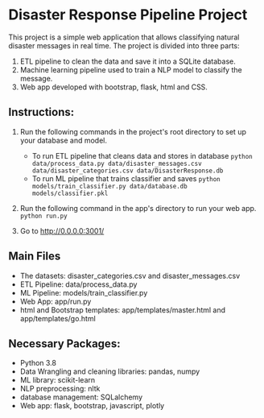 # Disaster Response Pipeline Project

This project is a simple web application that allows classifying natural disaster messages in real time. The project is divided into three parts:

1. ETL pipeline to clean the data and save it into a SQLite database.
2. Machine learning pipeline used to train a NLP model to classify the message.
3. Web app developed with bootstrap, flask, html and CSS.


## Instructions:
1. Run the following commands in the project's root directory to set up your database and model.

    - To run ETL pipeline that cleans data and stores in database
        `python data/process_data.py data/disaster_messages.csv data/disaster_categories.csv data/DisasterResponse.db`
    - To run ML pipeline that trains classifier and saves
        `python models/train_classifier.py data/database.db models/classifier.pkl`

2. Run the following command in the app's directory to run your web app.
    `python run.py`

3. Go to http://0.0.0.0:3001/


## Main Files
- The datasets: disaster_categories.csv and disaster_messages.csv
- ETL Pipeline: data/process_data.py
- ML Pipeline: models/train_classifier.py
- Web App: app/run.py
- html and Bootstrap templates: app/templates/master.html and app/templates/go.html


## Necessary Packages:
- Python 3.8
- Data Wrangling and cleaning libraries: pandas, numpy 
- ML library: scikit-learn
- NLP preprocessing: nltk
- database management: SQLalchemy
- Web app: flask, bootstrap, javascript, plotly
